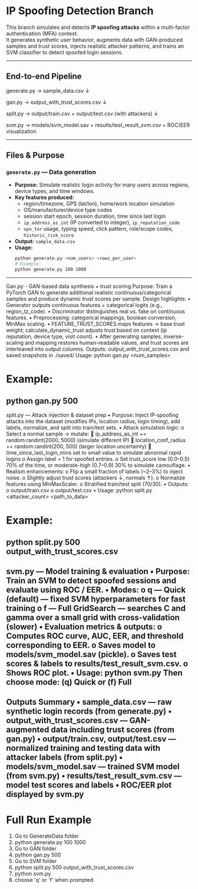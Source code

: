 # IP Spoofing Detection Branch

This branch simulates and detects **IP spoofing attacks** within a multi-factor authentication (MFA) context.  
It generates synthetic user behavior, augments data with GAN-produced samples and trust scores, injects realistic attacker patterns, and trains an SVM classifier to detect spoofed login sessions.

---

## End-to-end Pipeline

generate.py → sample_data.csv
↓

gan.py → output_with_trust_scores.csv
↓

split.py → output/train.csv + output/test.csv (with attackers)
↓

svm.py → models/svm_model.sav + results/test_result_svm.csv + ROC/EER visualization

---

## Files & Purpose

### `generate.py` — Data generation

- **Purpose:** Simulate realistic login activity for many users across regions, device types, and time windows.
- **Key features produced:**
  - region/timezone, GPS (lat/lon), home/work location simulation
  - OS/manufacturer/device type codes
  - session start epoch, session duration, time since last login
  - `ip_address_as_int` (IP converted to integer), `ip_reputation_code`
  - `vpn_tor` usage, typing speed, click pattern, role/scope codes, `historic_risk_score`
- **Output:** `sample_data.csv`
- **Usage:**
  ```bash
  python generate.py <num_users> <rows_per_user>
  # Example:
  python generate.py 100 1000
---
Gan.py - GAN-based data synthesis + trust scoring
Purpose: Train a PyTorch GAN to generate additional realistic continuous/categorical samples and produce dynamic trust scores per sample.
Design highlights:
•	Generator outputs continuous features + categorical logits (e.g., region_tz_code).
•	Discriminator distinguishes real vs. fake on continuous features.
•	Preprocessing: categorical mappings, boolean conversion, MinMax scaling.
•	FEATURE_TRUST_SCORES maps features → base trust weight; calculate_dynamic_trust adjusts trust based on context (ip reputation, device type, visit count).
•	After generating samples, inverse-scaling and mapping restores human-readable values, and trust scores are interleaved into output columns.
Outputs: output_with_trust_scores.csv and saved snapshots in ./saved/
Usage:
python gan.py <num_samples>
# Example:
python gan.py 500
---
split.py — Attack injection & dataset prep
•	Purpose: Inject IP-spoofing attacks into the dataset (modifies IPs, location radius, login timing), add labels, normalize, and split into train/test sets.
•	Attack simulation logic:
o	Select a normal sample → mutate:
	ip_address_as_int += random.randint(2000, 5000) (simulate different IP)
	location_conf_radius += random.randint(200, 500) (larger location uncertainty)
	time_since_last_login_mins set to small value to simulate abnormal rapid logins
o	Assign label = 1 for spoofed entries.
o	Set trust_score low (0.0–0.5) 70% of the time, or moderate-high (0.7–0.9) 30% to simulate camouflage.
•	Realism enhancements:
o	Flip a small fraction of labels (~2–3%) to inject noise.
o	Slightly adjust trust scores (attackers ↓, normals ↑).
o	Normalize features using MinMaxScaler.
o	Stratified train/test split (70/30).
•	Outputs:
o	output/train.csv
o	output/test.csv
•	Usage:
python  split.py <attacker_count> <path_to_data>
# Example:
python split.py 500 output_with_trust_scores.csv
---
svm.py — Model training & evaluation
•	Purpose: Train an SVM to detect spoofed sessions and evaluate using ROC / EER.
•	Modes:
o	q — Quick (default) — fixed SVM hyperparameters for fast training
o	f — Full GridSearch — searches C and gamma over a small grid with cross-validation (slower)
•	Evaluation metrics & outputs:
o	Computes ROC curve, AUC, EER, and threshold corresponding to EER.
o	Saves model to models/svm_model.sav (pickle).
o	Saves test scores & labels to results/test_result_svm.csv.
o	Shows ROC plot.
•	Usage:
python svm.py
Then choose mode: (q) Quick or (f) Full
---
Outputs Summary
•	sample_data.csv — raw synthetic login records (from generate.py)
•	output_with_trust_scores.csv — GAN-augmented data including trust scores (from gan.py)
•	output/train.csv, output/test.csv — normalized training and testing data with attacker labels (from split.py)
•	models/svm_model.sav — trained SVM model (from svm.py)
•	results/test_result_svm.csv — model test scores and labels
•	ROC/EER plot displayed by svm.py
---

# Full Run Example
1. Go to GenerateData folder
2. python generate.py 100 1000
3. Go to GAN folder
4. python gan.py 500
5. Go to SVM folder
6. python split.py 500 output_with_trust_scores.csv
7. python svm.py
8. choose 'q' or 'f' when prompted
